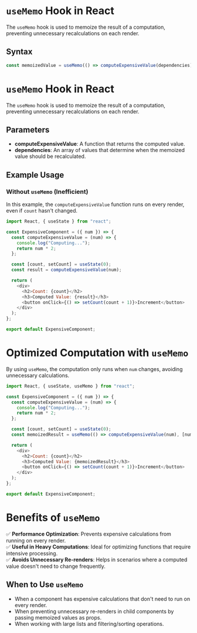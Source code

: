 # `useMemo` Hook in React  

The `useMemo` hook is used to memoize the result of a computation, preventing unnecessary recalculations on each render.  

## Syntax  
```javascript
const memoizedValue = useMemo(() => computeExpensiveValue(dependencies), [dependencies]);
```
# `useMemo` Hook in React  

The `useMemo` hook is used to memoize the result of a computation, preventing unnecessary recalculations on each render.  

## Parameters  
- **computeExpensiveValue**: A function that returns the computed value.  
- **dependencies**: An array of values that determine when the memoized value should be recalculated.  

## Example Usage  

### Without `useMemo` (Inefficient)  
In this example, the `computeExpensiveValue` function runs on every render, even if `count` hasn't changed.  

```javascript
import React, { useState } from "react";

const ExpensiveComponent = ({ num }) => {
  const computeExpensiveValue = (num) => {
    console.log("Computing...");
    return num * 2;
  };

  const [count, setCount] = useState(0);
  const result = computeExpensiveValue(num);

  return (
    <div>
      <h2>Count: {count}</h2>
      <h3>Computed Value: {result}</h3>
      <button onClick={() => setCount(count + 1)}>Increment</button>
    </div>
  );
};

export default ExpensiveComponent;
```
# Optimized Computation with `useMemo`  

By using `useMemo`, the computation only runs when `num` changes, avoiding unnecessary calculations.  

```javascript
import React, { useState, useMemo } from "react";

const ExpensiveComponent = ({ num }) => {
  const computeExpensiveValue = (num) => {
    console.log("Computing...");
    return num * 2;
  };

  const [count, setCount] = useState(0);
  const memoizedResult = useMemo(() => computeExpensiveValue(num), [num]);

  return (
    <div>
      <h2>Count: {count}</h2>
      <h3>Computed Value: {memoizedResult}</h3>
      <button onClick={() => setCount(count + 1)}>Increment</button>
    </div>
  );
};

export default ExpensiveComponent;
```
# Benefits of `useMemo`  

✅ **Performance Optimization**: Prevents expensive calculations from running on every render.  
✅ **Useful in Heavy Computations**: Ideal for optimizing functions that require intensive processing.  
✅ **Avoids Unnecessary Re-renders**: Helps in scenarios where a computed value doesn't need to change frequently.  

## When to Use `useMemo`  

- When a component has expensive calculations that don't need to run on every render.  
- When preventing unnecessary re-renders in child components by passing memoized values as props.  
- When working with large lists and filtering/sorting operations.  
